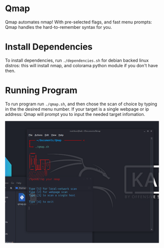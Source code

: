 # Qmap
Qmap automates nmap! With pre-selected flags, and fast menu prompts: Qmap handles the hard-to-remember syntax for you. 

# Install Dependencies
To install dependencies, run `./dependencies.sh` for debian backed linux distros: this will install nmap, and colorama python module if you don't have then.

# Running Program
To run program run `./qmap.sh`, and then chose the scan of choice by typing in the the desired menu number. If your target is a single webpage or ip address: Qmap will prompt you to input the needed target infomation.  

![Example](/image/Snapshot.png "Example")
